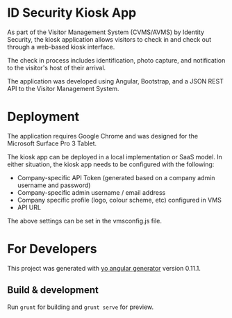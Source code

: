 # ID Security Kiosk App 

As part of the Visitor Management System (CVMS/AVMS) by Identity Security, the kiosk application allows visitors to check in and check out through a web-based kiosk interface. 

The check in process includes identification, photo capture, and notification to the visitor's host of their arrival. 
 
The application was developed using Angular, Bootstrap, and a JSON REST API to the Visitor Management System. 

# Deployment 

The application requires Google Chrome and was designed for the Microsoft Surface Pro 3 Tablet.  

The kiosk app can be deployed in a local implementation or SaaS model. In either situation, the kiosk app needs to be configured with the following: 

- Company-specific API Token (generated based on a company admin username and password) 
- Company-specific admin username / email address 
- Company specific profile (logo, colour scheme, etc) configured in VMS 
- API URL 

The above settings can be set in the vmsconfig.js file. 

# For Developers 

This project was generated with [yo angular generator](https://github.com/yeoman/generator-angular)
version 0.11.1.

## Build & development

Run `grunt` for building and `grunt serve` for preview.
 